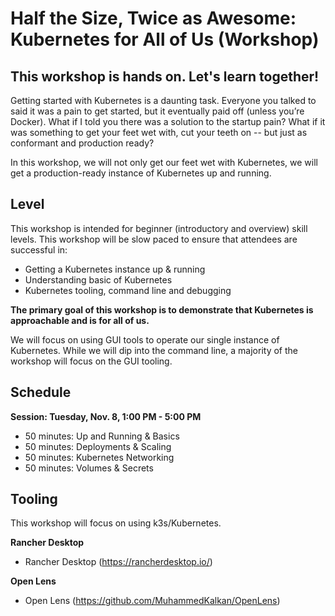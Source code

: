 # Half the Size, Twice as Awesome: Kubernetes for All of Us (Workshop)

## This workshop is **hands on**. Let's learn together!


Getting started with Kubernetes is a daunting task. Everyone you talked to said it was a pain to get started, but it eventually paid off (unless you’re Docker). What if I told you there was a solution to the startup pain? What if it was something to get your feet wet with, cut your teeth on -- but just as conformant and production ready?

In this workshop, we will not only get our feet wet with Kubernetes, we will get a production-ready instance of Kubernetes up and running. 


## Level

This workshop is intended for beginner (introductory and overview) skill levels. This workshop will be slow paced to ensure that attendees are successful in:

- Getting a Kubernetes instance up & running
- Understanding basic of Kubernetes
- Kubernetes tooling, command line and debugging

**The primary goal of this workshop is to demonstrate that Kubernetes is approachable and is for all of us.**

 We will focus on using GUI tools to operate our single instance of Kubernetes. While we will dip into the command line, a majority of the workshop will focus on the GUI tooling.

 ## Schedule
**Session: Tuesday, Nov. 8, 1:00 PM - 5:00 PM**
- 50 minutes: Up and Running & Basics
- 50 minutes: Deployments & Scaling
- 50 minutes: Kubernetes Networking
- 50 minutes: Volumes & Secrets


## Tooling

This workshop will focus on using k3s/Kubernetes.

**Rancher Desktop**
- Rancher Desktop (https://rancherdesktop.io/)

**Open Lens**
- Open Lens (https://github.com/MuhammedKalkan/OpenLens)




